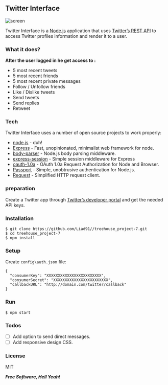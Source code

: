 ## Twitter Interface

![screen](https://cloud.githubusercontent.com/assets/19666213/20004269/f4b4cde2-a293-11e6-8254-0688d7fd96ce.jpg)

Twitter Interface is a [Node.js](https://nodejs.org/) application that uses [Twitter’s REST API](https://dev.twitter.com/rest/public) to access Twitter profiles information and render it to a user.

### What it does?

 **After the user logged in he get access to :**
 
* 5 most recent tweets
* 5 most recent friends
* 5 most recent private messages
* Follow / Unfollow friends
* Like / Dislike tweets
* Send tweets
* Send replies
* Retweet

### Tech

Twitter Interface uses a number of open source projects to work properly:
* [node.js](http://nodejs.org/) - duh!
* [Express](https://github.com/expressjs/express) - Fast, unopinionated, minimalist web framework for node.
* [body-parser](https://github.com/expressjs/body-parser) - Node.js body parsing middleware.
* [express-session](https://github.com/expressjs/session) - Simple session middleware for Express
* [oauth-1.0a](https://github.com/ddo/oauth-1.0a) - OAuth 1.0a Request Authorization for Node and Browser.
* [Passport](https://github.com/jaredhanson/passport) - Simple, unobtrusive authentication for Node.js.
* [Request](https://github.com/request/request) - Simplified HTTP request client.

### preparation

Create a Twitter app through [Twitter’s developer portal](https://apps.twitter.com) and get the needed API keys.

### Installation

```
$ git clone https://github.com/Liad91//treehouse_project-7.git
$ cd treehouse_project-7
$ npm install 
```

### Setup
Create `config\auth.json` file:
```
{
  "consumerKey": "XXXXXXXXXXXXXXXXXXXXXXXX",
  "consumerSecret": "XXXXXXXXXXXXXXXXXXXXXXXX",
  "callbackURL": "http://domain.com/twitter/callback"
}
```

### Run

```
$ npm start
```

### Todos

- [ ] Add option to send direct messages.
- [ ] Add responsive design CSS.

### License

MIT

***Free Software, Hell Yeah!***
